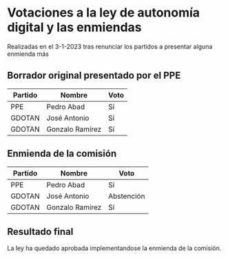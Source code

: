 # Votaciones a la ley de autonomía digital y las enmiendas
Realizadas en el 3-1-2023 tras renunciar los partidos a presentar alguna enmienda más

## Borrador original presentado por el PPE
| Partido      | Nombre    | Voto       |
|--------------|-----------|------------|
| PPE          | Pedro Abad | Sí        |
| GDOTAN       | José Antonio  | Sí       |
| GDOTAN       | Gonzalo Ramírez | Sí     |

## Enmienda de la comisión
| Partido      | Nombre    | Voto       |
|--------------|-----------|------------|
| PPE          | Pedro Abad | Sí        |
| GDOTAN       | José Antonio  | Abstención       |
| GDOTAN       | Gonzalo Ramírez | Sí     |

## Resultado final
La ley ha quedado aprobada implementandose la enmienda de la comisión.
